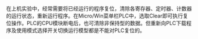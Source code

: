在上机实验中，经常需要将已经运行的程序复位，清除各寄存器、定时器、计数器的运行状态，重新运行程序。在Micro/Win菜单栏PLC中，选取Clear即可执行复位操作。PLC的CPU模块断电后，也可清除非保持型的数据。但重新向PLC下载程序及使用模式选择开关切换运行模型都是不能对PLC复位的。

